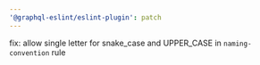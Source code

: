 ```yaml
---
'@graphql-eslint/eslint-plugin': patch
---
```


fix: allow single letter for snake_case and UPPER_CASE in `naming-convention` rule
